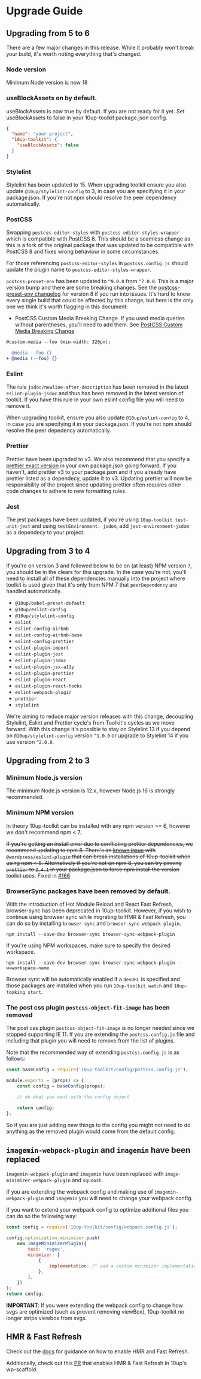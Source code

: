 # Upgrade Guide

## Upgrading from 5 to 6

There are a few major changes in this release. While it probably won't break your build, it's worth noting everything that's changed.

### Node version
Minimum Node version is now 18

### useBlockAssets on by default.

useBlockAssets is now true by default. If you are not ready for it yet. Set useBlockAssets to false in your 10up-toolkit package.json config.

```json
{
  "name": "your-project",
  "10up-toolkit": {
    "useBlockAssets": false
  }
}
```

### Stylelint
Stylelint has been updated to 15. When upgrading toolkit ensure you also update `@10up/stylelint-config` to 3, in case you are specifying it in your package.json. If you're not npm should resolve the peer dependency automatically.

### PostCSS
Swapping `postcss-editor-styles` with `postcss-editor-styles-wrapper` which is compatible with PostCSS 8. This should be a seamless change as this is a fork of the original package that was updated to be compatible with PostCSS 8 and fixes wrong behaviour in some circumstances.

For those referencing `postcss-editor-styles` in `postcss.config.js` should update the plugin name to `postcss-editor-styles-wrapper`.

`postcss-preset-env` has been updated to `^9.0.0` from `^7.0.0`. This is a major version bump and there are some breaking changes. See the [postcss-preset-env changelog](https://github.com/csstools/postcss-plugins/wiki/PostCSS-Preset-Env-8) for version 8 if you run into issues. It's hard to know every single build that could be affected by this change, but here is the only one we think it's worth flagging in this document:
  * PostCSS Custom Media Breaking Change. If you used media queries without parentheses, you'll need to add them. See [PostCSS Custom Media Breaking Change](https://github.com/csstools/postcss-plugins/wiki/PostCSS-Preset-Env-8#postcss-custom-media-breaking-changes)

```diff
@custom-media --foo (min-width: 320px);

- @media --foo {}
+ @media (--foo) {}
```

### Eslint
The rule `jsdoc/newline-after-description` has been removed in the latest `eslint-plugin-jsdoc` and thus has been removed in the latest version of toolkit. If you have this rule in your own eslint config file you will need to remove it.

When upgrading toolkit, ensure you also update `@10up/eslint-config` to 4, in case you are specifying it in your package.json. If you're not npm should resolve the peer depedency automatically.

### Prettier

Prettier have been upgraded to v3. We also recommend that you specify a [prettier exact version](https://prettier.io/docs/en/install#summary) in your own package.json going forward. If you haven't, add prettier v3 to your package.json and if you already have prettier listed as a dependecy, update it to v3. Updating prettier will now be responsibility of the project since updating prettier often requires other code changes to adhere to new formatting rules.

### Jest

The jest packages have been updated, if you're using `10up-toolkit test-unit-jest` and using `testEnvironment: jsdom`, add `jest-environment-jsdom` as a dependecy to your project.

## Upgrading from 3 to 4

If you're on version 3 and followed below to be on (at least) NPM version `7`, you should be in the clears for this upgrade. In the case you're not, you'll need to install all of these dependencies manually into the project where toolkit is used given that it's only from NPM 7 that `peerDependency` are handled automatically.

* `@10up/babel-preset-default`
* `@10up/eslint-config`
* `@10up/stylelint-config`
* `eslint`
* `eslint-config-airbnb`
* `eslint-config-airbnb-base`
* `eslint-config-prettier`
* `eslint-plugin-import`
* `eslint-plugin-jest`
* `eslint-plugin-jsdoc`
* `eslint-plugin-jsx-a11y`
* `eslint-plugin-prettier`
* `eslint-plugin-react`
* `eslint-plugin-react-hooks`
* `eslint-webpack-plugin`
* `prettier`
* `stylelint`

We're aiming to reduce major version releases with this change, decoupling Stylelint, Eslint and Prettier cycle's from Toolkit's cycles as we move forward. With this change it's possible to stay on Stylelint 13 if you depend on `@10up/stylelint-config` version `^1.0.0` or upgrade to Stylelint 14 if you use version `^2.0.0`.

## Upgrading from 2 to 3

### Minimum Node.js version

The minimum Node.js version is 12.x, however Node.js 16 is strongly recommended.

### Minimum NPM version

In theory 10up-toolkit can be installed with any npm version >= 6, however we don't recommend npm < 7.

~~If you're getting an install error due to conflicting prettier dependencies, we recommend updating to npm 8.  There's an [known issue](https://github.com/WordPress/gutenberg/issues/39208) with `@wordpress/eslint-plugin` that can break installations of 10up-toolkit when using npm < 8. Alternatively if you're not on npm 8, you can try pinning `prettier` to `2.4.1` in your package.json to force npm install the version toolkit uses.~~ Fixed in [#166](https://github.com/10up/10up-toolkit/pull/166)

### BrowserSync packages have been removed by default.

With the introduction of Hot Module Reload and React Fast Refresh, browser-sync has been deprecated in 10up-toolkit. However, if you wish to continue using browser sync while migrating to HMR & Fast Refresh, you can do so by installing `browser-sync` and `browser-sync-webpack-plugin`.

```
npm install --save-dev browser-sync browser-sync-webpack-plugin
```

If you're using NPM workspaces, make sure to specify the desired workspace.

```
npm install --save-dev browser-sync browser-sync-webpack-plugin -w=workspace-name
```

Browser sync will be automatically enabled if a `devURL` is specified and those packages are installed when you run `10up-toolkit watch` and `10up-tooking start`.

### The post css plugin `postcss-object-fit-image` has been removed

The post css plugin `postcss-object-fit-image` is no longer needed since we stopped supporting IE 11. If you are extending the `postcss.config.js` file and including that plugin you will need to remove from the list of plugins.

Note that the recommended way of extending `postcss.config.js` is as follows:

```javascript
const baseConfig = require('10up-toolkit/config/postcss.config.js');

module.exports = (props) => {
    const config = baseConfig(props);

    // do what you want with the config object

    return config;
};
```

So if you are just adding new things to the config you might not need to do anything as the removed plugin would come from the default config.

## `imagemin-webpack-plugin` and `imagemin` have been replaced

`imagemin-webpack-plugin` and `imagemin` have been replaced with `image-minimizer-webpack-plugin` and `squoosh`.

If you are extending the webpack config and making use of `imagemin-webpack-plugin` and `imagemin` you will need to change your webpack config.

If you want to extend your webpack config to optimize additional files you can do so the following way:

```javascript
const config = require('10up-toolkit/config/webpack.config.js');

config.optimization.minimizer.push(
    new ImageMinimizerPlugin({
        test: 'regex',
        minimizer: [
            {
                implementation: /* add a custom minimizer implementation */,
            },
        ],
    })
);
return config;
```

**IMPORTANT**: If you were extending the webpack config to change how svgs are optimized (such as prevent removing viewBox), 10up-toolkit no longer strips viewbox from svgs.

## HMR & Fast Refresh

Check out the [docs](./README.md#fast-refresh) for guidance on how to enable HMR and Fast Refresh.

Additionally, check out this [PR](https://github.com/10up/wp-scaffold/pull/87) that enables HMR & Fast Refresh in 10up's wp-scaffold.
